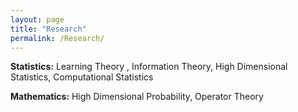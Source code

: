 ```yaml
---
layout: page
title: "Research"
permalink: /Research/
---
```


**Statistics:** Learning Theory , Information Theory, High Dimensional Statistics, Computational Statistics

**Mathematics:** High Dimensional Probability, Operator Theory

